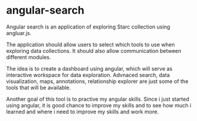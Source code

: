 angular-search
==============

Angular search is an application of exploring Starc collection using angluar.js. 

The application should allow users to select which tools to use when exploring data collections. It should also allow communication between different modules. 

The idea is to create a dashboard using angular, which will serve as interactive workspace for data exploration. Advnaced search, data visualization, maps, annotations, relationship explorer are just some of the tools that will be available. 

Another goal of this tool is to practive my angular skills. Since i just started using angular, it is good chance to improve my skills and to see how much i learned and where i need to improve my skills and work more. 
